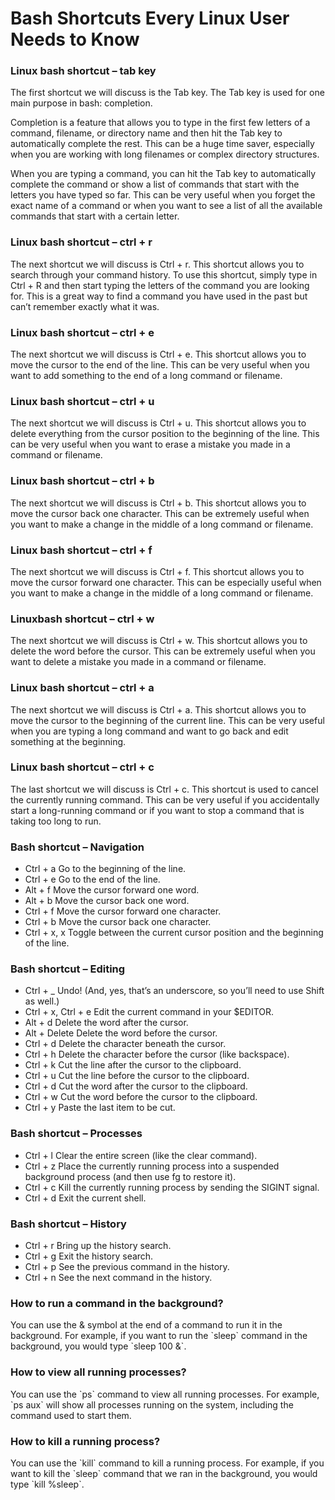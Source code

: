 # Bash Shortcuts Every Linux User Needs to Know

### Linux bash shortcut – tab key

The first shortcut we will discuss is the Tab key. The Tab key is used for one main purpose in bash: completion.

Completion is a feature that allows you to type in the first few letters of a command, filename, or directory name and then hit the Tab key to automatically complete the rest. This can be a huge time saver, especially when you are working with long filenames or complex directory structures.

When you are typing a command, you can hit the Tab key to automatically complete the command or show a list of commands that start with the letters you have typed so far. This can be very useful when you forget the exact name of a command or when you want to see a list of all the available commands that start with a certain letter.

### Linux bash shortcut – ctrl + r

The next shortcut we will discuss is Ctrl + r. This shortcut allows you to search through your command history. To use this shortcut, simply type in Ctrl + R and then start typing the letters of the command you are looking for. This is a great way to find a command you have used in the past but can’t remember exactly what it was.

### Linux bash shortcut – ctrl + e

The next shortcut we will discuss is Ctrl + e. This shortcut allows you to move the cursor to the end of the line. This can be very useful when you want to add something to the end of a long command or filename.

### Linux bash shortcut – ctrl + u

The next shortcut we will discuss is Ctrl + u. This shortcut allows you to delete everything from the cursor position to the beginning of the line. This can be very useful when you want to erase a mistake you made in a command or filename.

### Linux bash shortcut – ctrl + b

The next shortcut we will discuss is Ctrl + b. This shortcut allows you to move the cursor back one character. This can be extremely useful when you want to make a change in the middle of a long command or filename.

### Linux bash shortcut – ctrl + f

The next shortcut we will discuss is Ctrl + f. This shortcut allows you to move the cursor forward one character. This can be especially useful when you want to make a change in the middle of a long command or filename.

### Linuxbash shortcut – ctrl + w

The next shortcut we will discuss is Ctrl + w. This shortcut allows you to delete the word before the cursor. This can be extremely useful when you want to delete a mistake you made in a command or filename.

### Linux bash shortcut – ctrl + a

The next shortcut we will discuss is Ctrl + a. This shortcut allows you to move the cursor to the beginning of the current line. This can be very useful when you are typing a long command and want to go back and edit something at the beginning.

### Linux bash shortcut – ctrl + c

The last shortcut we will discuss is Ctrl + c. This shortcut is used to cancel the currently running command. This can be very useful if you accidentally start a long-running command or if you want to stop a command that is taking too long to run.

### Bash shortcut – Navigation

* Ctrl + a Go to the beginning of the line.
* Ctrl + e Go to the end of the line.
* Alt + f Move the cursor forward one word.
* Alt + b Move the cursor back one word.
* Ctrl + f Move the cursor forward one character.
* Ctrl + b Move the cursor back one character.
* Ctrl + x, x Toggle between the current cursor position and the beginning of the line.

### Bash shortcut – Editing

* Ctrl + \_ Undo! (And, yes, that’s an underscore, so you’ll need to use Shift as well.)
* Ctrl + x, Ctrl + e Edit the current command in your $EDITOR.
* Alt + d Delete the word after the cursor.
* Alt + Delete Delete the word before the cursor.
* Ctrl + d Delete the character beneath the cursor.
* Ctrl + h Delete the character before the cursor (like backspace).
* Ctrl + k Cut the line after the cursor to the clipboard.
* Ctrl + u Cut the line before the cursor to the clipboard.
* Ctrl + d Cut the word after the cursor to the clipboard.
* Ctrl + w Cut the word before the cursor to the clipboard.
* Ctrl + y Paste the last item to be cut.

### Bash shortcut – Processes

* Ctrl + l Clear the entire screen (like the clear command).
* Ctrl + z Place the currently running process into a suspended background process (and then use fg to restore it).
* Ctrl + c Kill the currently running process by sending the SIGINT signal.
* Ctrl + d Exit the current shell.

### Bash shortcut – History

* Ctrl + r Bring up the history search.
* Ctrl + g Exit the history search.
* Ctrl + p See the previous command in the history.
* Ctrl + n See the next command in the history.

### How to run a command in the background?

You can use the & symbol at the end of a command to run it in the background. For example, if you want to run the \`sleep\` command in the background, you would type \`sleep 100 &\`.

### How to view all running processes?

You can use the \`ps\` command to view all running processes. For example, \`ps aux\` will show all processes running on the system, including the command used to start them.

### How to kill a running process?

You can use the \`kill\` command to kill a running process. For example, if you want to kill the \`sleep\` command that we ran in the background, you would type \`kill %sleep\`.
